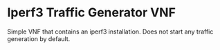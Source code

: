 # Iperf3 Traffic Generator VNF

Simple VNF that contains an iperf3 installation.
Does not start any traffic generation by default.

